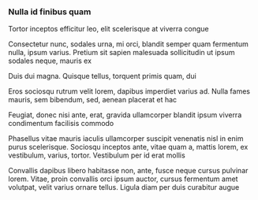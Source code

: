### Nulla id finibus quam

Tortor inceptos efficitur leo, elit scelerisque at viverra congue

Consectetur nunc, sodales urna, mi orci, blandit semper quam fermentum nulla, ipsum varius. Pretium sit sapien malesuada sollicitudin ut ipsum sodales neque, mauris ex

Duis dui magna. Quisque tellus, torquent primis quam, dui

Eros sociosqu rutrum velit lorem, dapibus imperdiet varius ad. Nulla fames mauris, sem bibendum, sed, aenean placerat et hac

Feugiat, donec nisi ante, erat, gravida ullamcorper blandit ipsum viverra condimentum facilisis commodo

Phasellus vitae mauris iaculis ullamcorper suscipit venenatis nisl in enim purus scelerisque. Sociosqu inceptos ante, vitae quam a, mattis lorem, ex vestibulum, varius, tortor. Vestibulum per id erat mollis

Convallis dapibus libero habitasse non, ante, fusce neque cursus pulvinar lorem. Vitae, proin convallis orci ipsum auctor, cursus fermentum amet volutpat, velit varius ornare tellus. Ligula diam per duis curabitur augue


